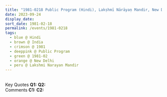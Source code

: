 ```yaml
---
title: "1981-0218 Public Program (Hindi), Lakṣhmī Nārāyaṇ Mandir, New Delhi, India"
date: 2023-09-24
display_date: 
sort_date: 1981-02-18
permalink: /events/1981-0218
tags:
  - blue @ Hindi
  - brown @ India
  - crimson @ 1981
  - deeppink @ Public Program
  - green @ 1981-02
  - orange @ New Delhi
  - peru @ Lakshmi Narayan Mandir
---
```


<br>

<wave-list>
  <list-title color="DarkSeaGreen" width="55">Key Quotes</list-title>
  <list-item color="BlanchedAlmond" width="280"><b>Q1:</b> <i></i></list-item>
  <list-item color="Lavender" width="280"><b>Q2:</b> <i></i></list-item>
</wave-list>

<br>

<wave-list>
  <list-title color="DarkSeaGreen" width="55">Comments</list-title>
  <list-item color="BlanchedAlmond" width="280"><b>C1:</b> <i></i></list-item>
  <list-item color="Lavender" width="280"><b>C2:</b> <i></i></list-item>
</wave-list>